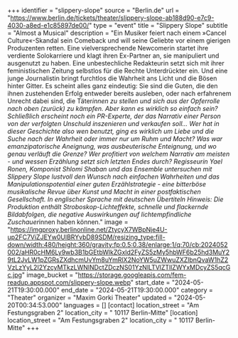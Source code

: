 +++
identifier = "slippery-slope"
source = "Berlin.de"
url = "https://www.berlin.de/tickets/theater/slippery-slope-ab188d90-e7c9-4030-a8ed-e1c85897de00/"
type = "event"
title = "Slippery Slope"
subtitle = "Almost a Musical"
description = "Ein Musiker feiert nach einem »Cancel Culture«-Skandal sein Comeback und will seine Geliebte vor einem gierigen Produzenten retten.
Eine vielversprechende Newcomerin startet ihre verdiente Solokarriere und klagt ihren Ex-Partner an, sie manipuliert und ausgenutzt zu haben. Eine unbestechliche Redakteurin setzt sich mit ihrer feministischen Zeitung selbstlos für die Rechte Unterdrückter ein. Und eine junge Journalistin bringt furchtlos die Wahrheit ans Licht und die Bösen hinter Gitter.
Es scheint alles ganz eindeutig: Sie sind die Guten, die den ihnen zustehenden Erfolg entweder bereits ausleben, oder nach erfahrenem Unrecht dabei sind, die Täter*innen zu stellen und sich aus der Opferrolle nach oben (zurück) zu kämpfen. Aber kann es wirklich so einfach sein? Schließlich erscheint noch ein PR-Experte, der das Narrativ einer Person von der verfolgten Unschuld inszenieren und verkaufen soll...
Wer hat in dieser Geschichte also wen benutzt, ging es wirklich um Liebe und die Suche nach der Wahrheit oder immer nur um Ruhm und Macht? Was war emanzipatorische Aneignung, was ausbeuterische Enteignung, und wo genau verläuft die Grenze? Wer profitiert von welchem Narrativ am meisten - und wessen Erzählung setzt sich letzten Endes durch?
Regisseurin Yael Ronen, Komponist Shlomi Shaban und das Ensemble untersuchen mit Slippery Slope lustvoll den Wunsch nach einfachen Wahrheiten und das Manipulationspotential einer guten Erzählstrategie - eine bitterböse musikalische Revue über Kunst und Macht in einer postfaktischen Gesellschaft.
In englischer Sprache mit deutschen Übertiteln
Hinweis: Die Produktion enthält Stroboskop-Lichteffekte, schnelle und flackernde Bildabfolgen, die negative Auswirkungen auf lichtempfindliche Zuschauer*innen haben können."
image = "https://imgproxy.berlinonline.net/ZtycyX7WBpNje4U-up2FC7ViZJEYw0UlBRYvbD89SDM/resizing_type:fill-down/width:480/height:360/gravity:fp:0.5:0.38/enlarge:1/q:70/cb:2024052002/aHR0cHM6Ly9wb3B1bGEtbWlkZGxld2FyZS5zMy5hbWF6b25hd3MuY29tL2JvLW1pZGRsZXdhcmUvYm8uYmRlX2NoYW5uZWwuZXZlbnQvaW1hZ2VzLzYyL2I2YzcyMTkzLWNlNDctZDczNS01YzNlLTVlZTllZWYxMDcyZS5qcGc.jpg"
image_bucket = "https://storage.googleapis.com/fem-readup.appspot.com/slippery-slope.webp"
start_date = "2024-05-21T19:30:00.000"
end_date = "2024-05-21T19:30:00.000"
category = "Theater"
organizer = "Maxim Gorki Theater"
updated = "2024-05-20T00:34:53.000"
languages = []
[contact]
location_street = "Am Festungsgraben 2"
location_city = " 10117 Berlin-Mitte"
[location]
location_street = "Am Festungsgraben 2"
location_city = " 10117 Berlin-Mitte"
+++